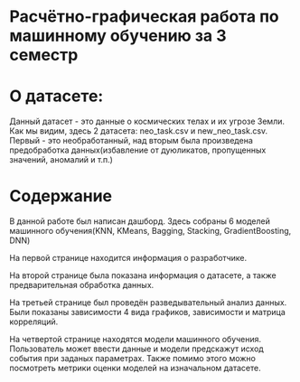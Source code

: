 # Расчётно-графическая работа по машинному обучению за 3 семестр

# О датасете:

Данный датасет - это данные о космических телах и их угрозе Земли. 
Как мы видим, здесь 2 датасета: neo_task.csv и new_neo_task.csv. Первый - это необработанный, над вторым была произведена предобработка данных(избавление от дуюликатов, пропущенных значений, аномалий и т.п.)

# Содержание

В данной работе был написан дашборд. Здесь собраны 6 моделей машинного обучения(KNN, KMeans, Bagging, Stacking, GradientBoosting, DNN)

На первой странице находится информация о разработчике.

На второй странице была показана информация о датасете, а также предварительная обработка данных.

На третьей странице был проведён разведывательный анализ данных. Были показаны зависимости 4 вида графиков, зависимости и матрица корреляций.

На четвертой странице находятся модели машинного обучения. Пользователь может ввести данные и модели предскажут исход события при заданых параметрах. Также помимо этого можно посмотреть метрики оценки моделей на изначальном датасете.
